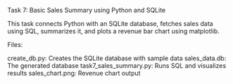 Task 7: Basic Sales Summary using Python and SQLite

This task connects Python with an SQLite database, fetches sales data using SQL, summarizes it, and plots a revenue bar chart using matplotlib.

Files:

create_db.py: Creates the SQLite database with sample data
sales_data.db: The generated database
task7_sales_summary.py: Runs SQL and visualizes results
sales_chart.png: Revenue chart output
